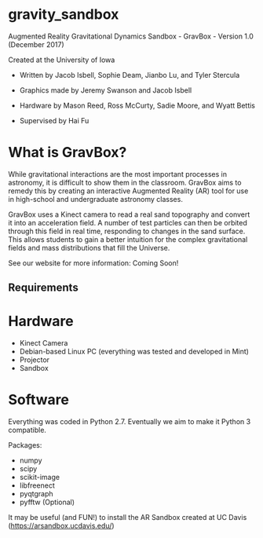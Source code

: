 # gravity_sandbox

Augmented Reality Gravitational Dynamics Sandbox - GravBox - Version 1.0  (December 2017)

Created at the University of Iowa

- Written by Jacob Isbell, Sophie Deam, Jianbo Lu, and Tyler Stercula 

- Graphics made by Jeremy Swanson and Jacob Isbell

- Hardware by Mason Reed, Ross McCurty, Sadie Moore, and Wyatt Bettis

- Supervised by Hai Fu

# What is GravBox?

While gravitational interactions are the most important processes in astronomy, it is difficult to show them in the classroom. GravBox aims to remedy this by creating an interactive Augmented Reality (AR) tool for use in high-school and undergraduate astronomy classes. 

GravBox uses a Kinect camera to read a real sand topography and convert it into an acceleration field. A number of test particles can then be orbited through this field in real time, responding to changes in the sand surface. This allows students to gain a better intuition for the complex gravitational fields and mass distributions that fill the Universe. 

See our website for more information: Coming Soon!

Requirements
------------
# Hardware
- Kinect Camera
- Debian-based Linux PC (everything was tested and developed in Mint)
- Projector
- Sandbox

# Software

Everything was coded in Python 2.7. Eventually we aim to make it Python 3 compatible.

Packages:
- numpy
- scipy
- scikit-image
- libfreenect
- pyqtgraph
- pyfftw (Optional)

It may be useful (and FUN!) to install the AR Sandbox created at UC Davis (https://arsandbox.ucdavis.edu/)


